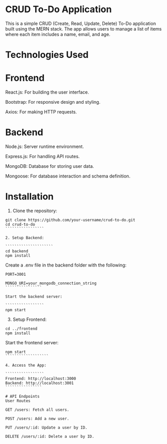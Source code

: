 # CRUD To-Do Application

This is a simple CRUD (Create, Read, Update, Delete) To-Do application built using the MERN stack. The app allows users to manage a list of items where each item includes a name, email, and age.

# Technologies Used

# Frontend

React.js: For building the user interface.

Bootstrap: For responsive design and styling.

Axios: For making HTTP requests.

# Backend

Node.js: Server runtime environment.

Express.js: For handling API routes.

MongoDB: Database for storing user data.

Mongoose: For database interaction and schema definition.

# Installation

1. Clone the repository:

```````````````````````
git clone https://github.com/your-username/crud-to-do.git
cd crud-to-do
`````````````````

2. Setup Backend:

`````````````````````
cd backend
npm install
````````````````````````

 Create a .env file in the backend folder with the following:

``````````````````
PORT=3001

MONGO_URI=your_mongodb_connection_string
````````````````

Start the backend server:

`````````````````
npm start
```````````````````````

3. Setup Frontend:

`````````````````
cd ../frontend
npm install
```````````````````

Start the frontend server:

````````````````````
npm start
```````````````````

4. Access the App:

`````````````````
Frontend: http://localhost:3000
Backend: http://localhost:3001
````````````````

# API Endpoints
User Routes

GET /users: Fetch all users.

POST /users: Add a new user.

PUT /users/:id: Update a user by ID.

DELETE /users/:id: Delete a user by ID.